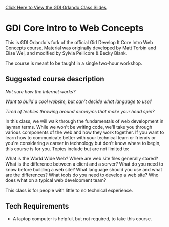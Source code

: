 [Click Here to View the GDI Orlando Class Slides](https://gdi-orlando.github.io/gdi-featured-web-concepts/#/)

# GDI Core Intro to Web Concepts

This is GDI Orlando's fork of the official Girl Develop It Core Intro Web Concepts course. Material was originally developed by Matt Torbin and Elise Wei, and modified by Sylvia Pellicore & Becky Blank.

The course is meant to be taught in a single two-hour workshop.

## Suggested course description

_Not sure how the Internet works?_

_Want to build a cool website, but can’t decide what language to use?_

_Tired of techies throwing around acronyms that make your head spin?_

In this class, we will walk through the fundamentals of web development in layman terms. While we won't be writing code, we'll take you through various components of the web and how they work together. If you want to learn how to communicate better with your technical team or friends or you're considering a career in technology but don't know where to begin, this course is for you. Topics include but are not limited to:

What is the World Wide Web?
Where are web site files generally stored?
What is the difference between a client and a server?
What do you need to know before building a web site?
What language should you use and what are the differences?
What tools do you need to develop a web site?
Who does what on a typical web development team?

This class is for people with little to no technical experience.

## Tech Requirements
 - A laptop computer is helpful, but not required, to take this course.  

